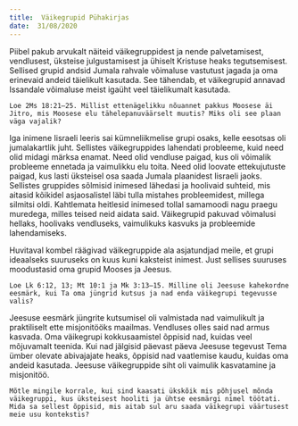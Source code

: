 ```yaml
---
title:  Väikegrupid Pühakirjas
date:  31/08/2020
---
```


Piibel pakub arvukalt näiteid väikegruppidest ja nende palvetamisest, vendlusest, üksteise julgustamisest ja ühiselt Kristuse heaks tegutsemisest. Sellised grupid andsid Jumala rahvale võimaluse vastutust jagada ja oma erinevaid andeid täielikult kasutada. See tähendab, et väikegrupid annavad Issandale võimaluse meist igaüht veel täielikumalt kasutada.

`Loe 2Ms 18:21–25. Millist ettenägelikku nõuannet pakkus Moosese äi Jitro, mis Moosese elu tähelepanuväärselt muutis? Miks oli see plaan väga vajalik?`

Iga inimene Iisraeli leeris sai kümneliikmelise grupi osaks, kelle eesotsas oli jumalakartlik juht. Sellistes väikegruppides lahendati probleeme, kuid need olid midagi märksa enamat. Need olid vendluse paigad, kus oli võimalik probleeme ennetada ja vaimulikku elu toita. Need olid loovate ettekujutuste paigad, kus lasti üksteisel osa saada Jumala plaanidest Iisraeli jaoks. Sellistes gruppides sõlmisid inimesed lähedasi ja hoolivaid suhteid, mis aitasid kõikidel asjaosalistel läbi tulla mistahes probleemidest, millega silmitsi oldi. Kahtlemata heitlesid inimesed tollal samamoodi nagu praegu muredega, milles teised neid aidata said. Väikegrupid pakuvad võimalusi hellaks, hoolivaks vendluseks, vaimulikuks kasvuks ja probleemide lahendamiseks.

Huvitaval kombel räägivad väikegruppide ala asjatundjad meile, et grupi ideaalseks suuruseks on kuus kuni kaksteist inimest. Just sellises suuruses moodustasid oma grupid Mooses ja Jeesus.

`Loe Lk 6:12, 13; Mt 10:1 ja Mk 3:13–15. Milline oli Jeesuse kahekordne eesmärk, kui Ta oma jüngrid kutsus ja nad enda väikegrupi tegevusse valis?`

Jeesuse eesmärk jüngrite kutsumisel oli valmistada nad vaimulikult ja praktiliselt ette misjonitööks maailmas. Vendluses olles said nad armus kasvada. Oma väikegrupi kokkusaamistel õppisid nad, kuidas veel mõjuvamalt teenida. Kui nad jälgisid päevast päeva Jeesuse tegevust Tema ümber olevate abivajajate heaks, õppisid nad vaatlemise kaudu, kuidas oma andeid kasutada. Jeesuse väikegruppide siht oli vaimulik kasvatamine ja misjonitöö.

`Mõtle mingile korrale, kui sind kaasati ükskõik mis põhjusel mõnda väikegruppi, kus üksteisest hooliti ja ühtse eesmärgi nimel töötati. Mida sa sellest õppisid, mis aitab sul aru saada väikegrupi väärtusest meie usu kontekstis?`
